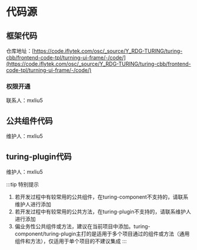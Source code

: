 # 代码源

## 框架代码
仓库地址：[https://code.iflytek.com/osc/_source/Y_RDG-TURING/turing-cbb/frontend-code-tpl/turning-ui-frame/-/code/](https://code.iflytek.com/osc/_source/Y_RDG-TURING/turing-cbb/frontend-code-tpl/turning-ui-frame/-/code/)

### 权限开通
联系人：mxliu5


## 公共组件代码
维护人：mxliu5

## turing-plugin代码
维护人：mxliu5

:::tip 特别提示
1. 若开发过程中有较常用的公共组件，在turing-component不支持的，请联系维护人进行添加  
2. 若开发过程中有较常用的公共方法，在turing-plugin不支持的，请联系维护人进行添加
3. 偏业务性公共组件或方法，建议在当前项目中添加。turing-component/turing-plugin主打的是适用于多个项目通过的组件或方法（通用组件和方法），仅适用于单个项目的不建议集成
:::